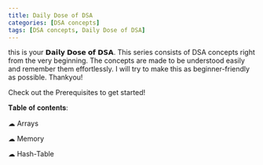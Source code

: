 ```yaml
---
title: Daily Dose of DSA
categories: [DSA concepts]
tags: [DSA concepts, Daily Dose of DSA]
---
```


this is your 𝗗𝗮𝗶𝗹𝘆 𝗗𝗼𝘀𝗲 𝗼𝗳 𝗗𝗦𝗔. This series consists of DSA concepts right from the very beginning. The concepts are made to be understood easily and remember them effortlessly. I will try to make this as beginner-friendly as possible. Thankyou!

Check out the Prerequisites to get started!

𝐓𝐚𝐛𝐥𝐞 𝐨𝐟 𝐜𝐨𝐧𝐭𝐞𝐧𝐭𝐬:

☁︎ Arrays

☁︎ Memory

☁︎ Hash-Table

